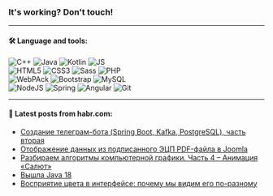 ### It's working? Don't touch!

---

#### 🛠️ Language and tools:

![C++](https://img.shields.io/badge/C++-informational?logo=c%2B%2B&style=flat&logoColor=white&color=9C033A)
![Java](https://img.shields.io/badge/Java-informational?logo=java&style=flat&logoColor=white&color=007396)
![Kotlin](https://img.shields.io/badge/Kotlin-informational?logo=Kotlin&style=flat&logoColor=white&color=0095D5)
![JS](https://img.shields.io/badge/JS-informational?logo=javaScript&style=flat&logoColor=black&color=F7Df1E) <br>
![HTML5](https://img.shields.io/badge/HTML5-informational?logo=html5&style=flat&logoColor=white&color=E34F26)
![CSS3](https://img.shields.io/badge/CSS3-informational?logo=css3&style=flat&logoColor=white&color=157286)
![Sass](https://img.shields.io/badge/Saas-informational?logo=sass&style=flat&logoColor=white&color=hotpink)
![PHP](https://img.shields.io/badge/PHP-informational?logo=php&style=flat&logoColor=white&color=777BB4) <br>
![WebPAck](https://img.shields.io/badge/WebPack-informational?logo=webPack&style=flat&logoColor=white&color=FF6F00)
![Bootstrap](https://img.shields.io/badge/Bootstrap-informational?logo=Bootstrap&style=flat&logoColor=white&color=7952B3)
![MySQL](https://img.shields.io/badge/MySQL-informational?logo=MySQL&style=flat&logoColor=white&color=00f) <br>
![NodeJS](https://img.shields.io/badge/NodeJS-informational?logo=node.js&style=flat&logoColor=white&color=43853D)
![Spring](https://img.shields.io/badge/Spring-informational?logo=Spring&style=flat&logoColor=white&color=0A9EDC)
![Angular](https://img.shields.io/badge/Vue-informational?logo=vue.js&style=flat&logoColor=white&color=red)
![Git](https://img.shields.io/badge/Git-informational?logo=git&style=flat&logoColor=white&color=darkorange)

___

#### 💬 Latest posts from habr.com:

<!-- BLOG-POST-LIST:START -->
- [Создание телеграм-бота &lpar;Spring Boot, Kafka, PostgreSQL&rpar;, часть вторая](https://habr.com/ru/post/656969/?utm_source=habrahabr&utm_medium=rss&utm_campaign=656969)
- [Отображение данных из подписанного ЭЦП PDF-файла в Joomla](https://habr.com/ru/post/656793/?utm_source=habrahabr&utm_medium=rss&utm_campaign=656793)
- [Разбираем алгоритмы компьютерной графики. Часть 4 – Анимация «Салют»](https://habr.com/ru/post/656955/?utm_source=habrahabr&utm_medium=rss&utm_campaign=656955)
- [Вышла Java 18](https://habr.com/ru/post/656937/?utm_source=habrahabr&utm_medium=rss&utm_campaign=656937)
- [Восприятие цвета в интерфейсе: почему мы видим его по-разному](https://habr.com/ru/post/656933/?utm_source=habrahabr&utm_medium=rss&utm_campaign=656933)
<!-- BLOG-POST-LIST:END -->

